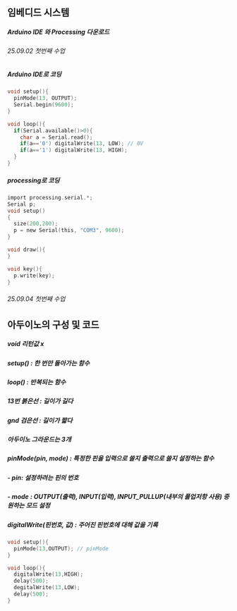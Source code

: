 ## 임베디드 시스템
##### Arduino IDE 와 Processing 다운로드
###### 25.09.02 첫번째 수업
##### Arduino IDE로 코딩
```c
void setup(){
  pinMode(13, OUTPUT);
  Serial.begin(9600);
}

void loop(){
  if(Serial.available()>0){
    char a = Serial.read();
    if(a=='0') digitalWrite(13, LOW); // 0V
    if(a=='1') digitalWrite(13, HIGH);
  }
}
```
##### processing로 코딩
```c
import processing.serial.*;
Serial p;
void setup()
{
  size(200,200);
  p = new Serial(this, "COM3", 9600);
}

void draw(){
}

void key(){
  p.write(key);
}
```

###### 25.09.04 첫번째 수업
## 아두이노의 구성 및 코드
##### void 리턴값 x
##### setup() : 한 번만 돌아가는 함수
##### loop() : 반복되는 함수
##### 13번 붉은선 : 길이가 길다
##### gnd 검은선 : 길이가 짧다
##### 아두이노 그라운드는 3개
##### pinMode(pin, mode) : 특정한 핀을 입력으로 쓸지 출력으로 쓸지 설정하는 함수
#####         - pin: 설정하려는 핀의 번호
#####         - mode : OUTPUT(출력), INPUT(입력), INPUT_PULLUP(내부의 풀업저항 사용) 중 원하는 모드 설정
##### digitalWrite(핀번호, 값) : 주어진 핀번호에 대해 값을 기록
##### 
```c
void setup(){
  pinMode(13,OUTPUT); // pinMode
}

void loop(){
  digitalWrite(13,HIGH);
  delay(500);
  degitalWrite(13,LOW);
  delay(500);
}
```
